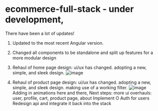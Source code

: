 # ecommerce-full-stack - under development,
There have been a lot of updates!
1. Updated to the most recent Angular version.
2. Changed all components to be standalone and split up features for a more modular design
3. Rehaul of home page design: 
  ui/ux has changed. adopting a new, simple, and sleek design. 
  ![image](https://github.com/user-attachments/assets/e5b5b555-5b9e-4889-af8d-1a931d58396d)

4. Rehaul of product page design:
  ui/ux has changed. adopting a new, simple, and sleek design. making use of a working filter.
  ![image](https://github.com/user-attachments/assets/e079491d-236f-45fb-a29d-39fa56a28500)
  Adding in animations here and there,
Next steps: 
more ui overhauls:
  user, profile, cart, product page, about
Implement O Auth for users
Redesign api and integrate it back into the stack
